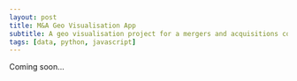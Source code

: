 ```yaml
---
layout: post
title: M&A Geo Visualisation App
subtitle: A geo visualisation project for a mergers and acquisitions company, based on a Bloomberg group project
tags: [data, python, javascript]
---
```

Coming soon...
